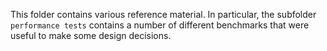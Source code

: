 This folder contains various reference material.
In particular, the subfolder `performance tests` contains a number of different
benchmarks that were useful to make some design decisions.
